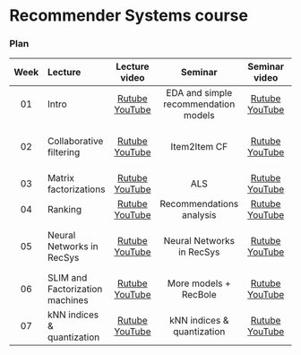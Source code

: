 # Recommender Systems course

### Plan
|Week        | Lecture    | Lecture video  |  Seminar      | Seminar video  | Seminar content | HW     | Deadline     | Comments    |
|:----------:|:-----------|:--------------:|:-------------:|:--------------:|:---------------:|:------:|:------------:|:-----------:|
| 01 | Intro | [Rutube](https://rutube.ru/video/private/81aeefd829f86df72b12af13c7fb7da5/?p=l2RgF7EaiMggV7DxBnE36g) <br> [YouTube](https://youtu.be/LvYCi3TAfvE) | EDA and simple recommendation models | [Rutube](https://rutube.ru/video/private/ae9d8a187bca6819af317d2ba925fb62/?p=vjxWANF5CdlQpgTptiBckw) <br> [YouTube](https://youtu.be/PxrgfkdC2rI) | [Colab](https://colab.research.google.com/drive/1SnFRaVzdAY7XWT201nkai1BkPouttCvr) | | | |
| 02 | Collaborative filtering | [Rutube](https://rutube.ru/video/private/81aeefd829f86df72b12af13c7fb7da5/?p=l2RgF7EaiMggV7DxBnE36g) <br> [YouTube](https://youtu.be/LvYCi3TAfvE) | Item2Item CF | [Rutube](https://rutube.ru/video/private/d4a17de41e5e7433fe075f751334ea5b/?p=sQ568qlqiNZp-5YfF8bfUg) <br> [YouTube](https://youtu.be/nOmGsTtI5R8) | [Colab](https://colab.research.google.com/drive/1v1Co1N2p7cAqWduQunUaZrC8Z1oAn-tR#scrollTo=KKCmvIdQLAMJ) | [Colab](https://drive.google.com/file/d/1cj2sqrOJy9JSVuxJpX2Js0z1dys5gftJ/view?usp=sharing) <br> [Submission form](https://docs.google.com/forms/d/1gj710SYvheKtRskcxrpFl50SE3V7Z_1PuOOU8B1KMIg/edit) | 24.11.2024 23:59 (UTC +3) | -3 points for each day of delay |
| 03 | Matrix factorizations | [Rutube](https://rutube.ru/video/private/f832b4abfe898d3faa275b70f5268884/?p=Nds48uHeimAKQZADtXGUow) <br> [YouTube](https://youtu.be/bWCEZyrmrBQ) | ALS | [Rutube](https://rutube.ru/video/private/8ddb3f339189759dd49516c9b0ade106/?p=sOSkMqamCRwRwWlT2HEu4Q) <br> [YouTube](https://youtu.be/4F3iszY5NvI) | [Colab](https://colab.research.google.com/drive/1Vbir6IJXjIwI77ZlsG7OeE1xA16CPRSW#scrollTo=zD1oAARKXbUt) |  |  |
| 04 | Ranking | [Rutube](https://rutube.ru/video/private/ad12cc6455a0bc744d5f1ed3d8cbb625/?p=-yS5h9YVq3py_7xv2xfGbw) <br> [YouTube](https://youtu.be/3n3ATR-RK8Y) | Recommendations analysis | [Rutube](https://rutube.ru/video/private/9f8e2ba93f27799e17a3f6501924be4b/?p=oA2nG495z8yaWFHtzIF90A) <br> [YouTube](https://youtu.be/g_XCe_ylfM8) | [Colab](https://colab.research.google.com/drive/1SD2wNSA1xHrMpPnl_7BnjkBUQXiG00x9) |  |  |
| 05 | Neural Networks in RecSys | [Rutube](https://rutube.ru/video/private/fa90a2cde8c9ac19f89fec8daa01f068/?p=ZHRopTd_EjBq98DZFVHxQw) <br> [YouTube](https://youtu.be/nh9I__FXBOg) | Neural Networks in RecSys | [Rutube](https://rutube.ru/video/private/f20e246fee966ab2bd93b5d5f1a54a59/?p=vmzG9H5AZl93TT_eYGCorg) <br> [YouTube](https://youtu.be/GezVDYQvC2Q) | [Colab](https://colab.research.google.com/drive/1bXMPrIjnZLaDXKxHTmCfVpB-sbiAU-pk#scrollTo=c9DsiAYpVMri) | **Extra** <br> [Submission form](https://docs.google.com/forms/d/e/1FAIpQLSfx1LUncKyBIeOwVfQLixnD9BdTdzHbySEPsP-Vg0k8yJuKAA/viewform) <br> [Colab](https://colab.research.google.com/drive/1d7TRt8cwIdBJCjzA7IttPkf-oLLfKi2l#scrollTo=YDg8KDGD4yH2) | 10.12.2024 23:59 (UTC +3) | -3 points for each day of delay |
| 06 | SLIM and Factorization machines | [Rutube](https://rutube.ru/video/private/2b3c7548ac50388df401f0e762f03167/?p=Q8nEmEn6sHonV0nCFYvh4w) <br> [YouTube](https://youtu.be/WNVRmU6WiJc) | More models + RecBole | [Rutube](https://rutube.ru/video/private/d365b50f6a248505b560eef109ba7834/?p=II9GINeDrVwbu5ySBPTHHw) <br> [YouTube](https://youtu.be/cZ7ktOyLZUM) | [Colab](https://colab.research.google.com/drive/1o9fkBbb6VHbbZlZPhxbkl_Vj4a4rgQ1l) |  |  |  |
| 07 | kNN indices & quantization | [Rutube](https://rutube.ru/video/private/b313e7ee0202d37b04c81fd917c03eca/?p=MFgMAAJjDut_et0APBRkPA) <br> [YouTube](https://youtu.be/Oj4YjhOdRWg) | kNN indices & quantization | [Rutube](https://rutube.ru/video/private/8ddb3f339189759dd49516c9b0ade106/?p=sOSkMqamCRwRwWlT2HEu4Q) <br> [YouTube](https://youtu.be/4F3iszY5NvI) | [Colab](https://colab.research.google.com/drive/1t0HhBDU5iYlUj-bYEQSujLRxnXMNT7Ei#scrollTo=ctFv49brReRa) |  | 26.12.2024 23:59 (UTC +3) | Hard deadline! | 